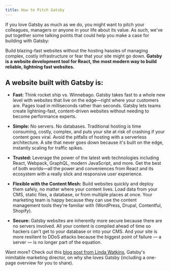 ```yaml
---
title: How to Pitch Gatsby
---
```


If you love Gatsby as much as we do, you might want to pitch your colleagues, managers or anyone in your life about its value. As such, we've put together some talking points that could help you make a case for building with Gatsby:

Build blazing-fast websites without the hosting hassles of managing complex, costly infrastructure or fear that your site might go down. **Gatsby is a website development tool for React, the most modern way to build reliable, lightning fast websites.**

## A website built with Gatsby is:

- **Fast:** Think rocket ship vs. Winnebago. Gatsby takes fast to a whole new level with
          websites that live on the edge—right where your customers are. Pages load in milliseconds
          rather than seconds. Gatsby lets teams create lightning-fast, content-driven websites without
          needing to become performance experts.

- **Simple:** No servers. No databases. Traditional hosting is time consuming, costly, complex, and puts your site at risk of crashing if your content goes viral. Avoid the pitfalls of hosting with a serverless architecture. A site that never goes down because it's built on the edge, instantly scaling for traffic spikes.

- **Trusted:** Leverage the power of the latest web technologies including React, Webpack, GraphQL, modern JavaScript, and more. Get the best of both worlds—all the power and conveniences from React and its ecosystem with a really slick and responsive user experience.

- **Flexible with the Content Mesh:** Build websites quickly and deploy them safely, no matter where your content lives. Load data from your CMS, static files, a database, or from multiple places at once. Your marketing team is happy because they can use the content management tools they're familiar with (WordPress, Drupal, Contentful, Shopify).

- **Secure:** Gatsby websites are inherently more secure because there are no servers involved. All your content is compiled ahead of time so hackers can't get to your database or into your CMS. And your site is more resilient to DDoS attacks because the biggest point of failure — a server — is no longer part of the equation.

Want more? Check out this [blog post from Linda Watkins](/blog/2018-06-08-gatsby-marketers-managers-agencies-teams/), Gatsby's inimitable marketing director, on why she loves Gatsby (including a one-page overview for you to share).

